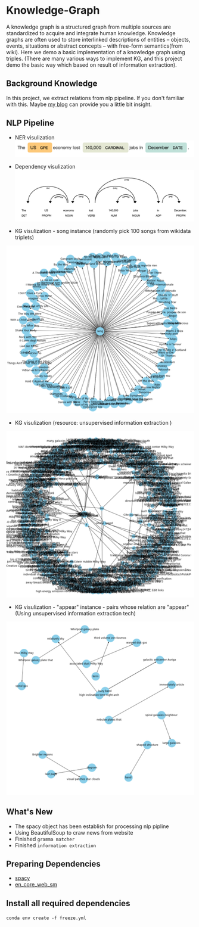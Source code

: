 # Knowledge-Graph


A knowledge graph is a structured graph from multiple sources are standardized to acquire and integrate human knowledge. Knowledge graphs are often used to store interlinked descriptions of entities – objects, events, situations or abstract concepts – with free-form semantics(from wiki). 
Here we demo a basic implementation of a knowledge graph using triples. (There are many various ways to implement KG, and this project demo the basic way which based on result of information extraction). 

## Background Knowledge
In this project, we extract relations  from nlp pipeline. If you don't familiar with this. Maybe [my blog](https://haoweihohoho.medium.com/brief-introduce-semantics-syntax-9b84174de947) can provide you a little bit insight.

## NLP Pipeline 
- NER visulization
![img](https://github.com/HaoWeiHe/Knowledge-Graph/blob/main/Img/NER_example.png)

- Dependency visulization
![img](https://github.com/HaoWeiHe/Knowledge-Graph/blob/main/Img/Dependency_example.png)

- KG visulization - song instance (randomly pick 100 songs from wikidata triplets) 
<div align="center">
	<img src="https://github.com/HaoWeiHe/Knowledge-Graph/blob/main/Img/songs.png" alt="Editor" width="650">
</div>

- KG visulization (resource: unsupervised information extraction )
<div align="center">
	<img src="https://github.com/HaoWeiHe/Knowledge-Graph/blob/main/Img/knownled_graph_information_extraction.png" alt="Editor" width650500">
</div>

- KG visulization - "appear" instance - pairs whose relation are "appear" (Using unsupervised information extraction tech)
<div align="center">
	<img src="https://github.com/HaoWeiHe/Knowledge-Graph/blob/main/Img/withappearEdge.png" alt="Editor" width="650">
</div>

## What's New
*  The spacy object has been establish for processing nlp pipline
*  Using BeautifulSoup to craw news from website
*  Finished `gramma matcher`
*  Finished `information extraction` 

## Preparing Dependencies
* [spacy](https://spacy.io/usage)
* [en_core_web_sm](https://spacy.io/usage)

## Install all required dependencies
```conda env create -f freeze.yml```
